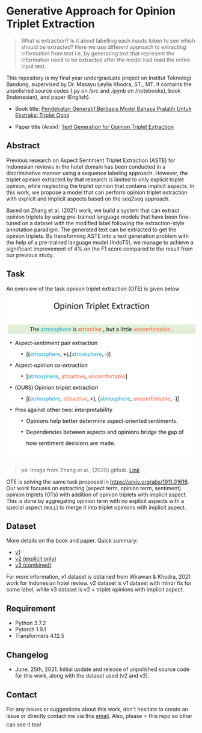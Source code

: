 # Generative Approach for Opinion Triplet Extraction

> What is extraction? Is it about labelling each inputs token to see which should be extracted? Here we use different approach to extracting information from text i.e, by generating text that represent the information need to be extracted after the model had read the entire input text.

This repository is my final year undergraduate project on Institut Teknologi Bandung, supervised by Dr. Masayu Leylia Khodra, ST., MT. It contains the unpolished source codes (.py on /src and .ipynb on /notebooks), book (Indonesian), and paper (English).

- Book title: 
[Pendekatan Generatif Berbasis Model Bahasa Pralatih Untuk Ekstraksi Triplet Opini]()

- Paper title (Arxiv):
[Text Generation for Opinion Triplet Extraction]()

## Abstract
Previous research on Aspect Sentiment Triplet Extraction (ASTE) for Indonesian reviews in the hotel domain has been conducted in a discriminative manner using a sequence labeling approach. However, the triplet opinion extracted by that research is limited to only explicit triplet opinion, while neglecting the triplet opinion that contains implicit aspects. In this work, we propose a model that can perform opinion triplet extraction with explicit and implicit aspects based on the seq2seq approach.

Based on Zhang et al. (2021) work, we build a system that can extract opinion triplets by using pre-trained language models that have been fine-tuned on a dataset with the modified label following the extraction-style annotation paradigm. The generated text can be extracted to get the opinion triplets. By transforming ASTE into a text generation problem with the help of a pre-trained language model (IndoT5), we manage to achieve a significant improvement of 4% on the F1 score compared to the result from our previous study.

## Task 
An overview of the task opinion triplet extraction (OTE) is given below

![model](https://github.com/GeneZC/OTE-MTL/blob/master/assets/task.png)

> ps: Image from Zhang et al., (2020) github. [Link](https://github.com/GeneZC/OTE-MTL)

OTE is solving the same task proposed in https://arxiv.org/abs/1911.01616. Our work focuses on extracting (aspect term, opinion term, sentiment) opinion triplets (OTs) with addition of opinion triplets with implicit aspect. This is done by aggregating opinion term with no explicit aspects with a special aspect (`NULL`) to merge it into triplet opinions with implicit aspect.

## Dataset
More details on the book and paper. Quick summary:
- [v1](https://github.com/William9923/indonesian-aste-generative/tree/master/dataset/v1)
- [v2 (explicit only)](https://github.com/William9923/indonesian-aste-generative/tree/master/dataset/v2)
- [v3 (combined)](https://github.com/William9923/indonesian-aste-generative/tree/master/dataset/v3) 

For more information, v1 dataset is obtained from Wirawan & Khodra, 2021 work for Indonesian hotel review. v2 dataset is v1 dataset with minor fix for some label, while v3 dataset is v2 + triplet opinions with implicit aspect.

## Requirement
- Python 3.7.2
- Pytorch 1.9.1
- Transformers 4.12.5

## Changelog
- June. 25th, 2021. Initial update and release of unpolished source code for this work, along with the dataset used (v2 and v3).
## Contact
For any issues or suggestions about this work, don't hesitate to create an issue or directly contact me via this [email](13518138@std.stei.itb.ac.id). Also, please ⭐ this repo so other can see it too!
